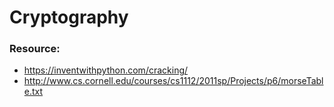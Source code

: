 # Cryptography

### Resource:
* https://inventwithpython.com/cracking/
* http://www.cs.cornell.edu/courses/cs1112/2011sp/Projects/p6/morseTable.txt
